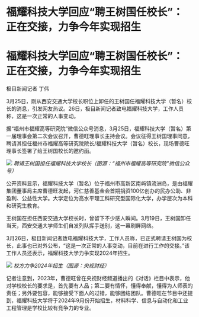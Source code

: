 # 福耀科技大学回应“聘王树国任校长”：正在交接，力争今年实现招生

# 福耀科技大学回应“聘王树国任校长”：正在交接，力争今年实现招生

极目新闻记者 丁伟

3月25日，刚从西安交通大学校长职位上卸任的王树国任福耀科技大学（暂名）校长的消息，引发网友热议。26日，极目新闻记者致电福耀科技大学，工作人员称，这是一次正常的人事变动。

据“福州市福耀高等研究院”微信公众号消息，3月25日，福耀科技大学（暂名）第一届理事会第二次会议召开，曹德旺理事长主持会议。会议征得王树国理事同意，聘请其担任福州市福耀高等研究院院长/福耀科技大学（暂名）校长，现场曹德旺理事长签署了给王树国校长的邀约函。

![](https://inews.gtimg.com/om_bt/OkFeb0yBIGK-399hgzmNkiKPzAQSs5yakfv9F95tTemncAA/1000)
_聘请王树国担任福耀科技大学校长（图源：“福州市福耀高等研究院”微信公众号）_

公开资料显示，福耀科技大学（暂名）位于福州市高新区南屿镇流洲岛，是由福耀集团董事局主席曹德旺发起，河仁慈善基金会首期捐资100亿创办的民办公助、非盈利、公益性大学。大学定位为高水平理工科研究型国际化大学，办学层次为本科和研究生教育。

王树国在担任西安交通大学校长时，曾留下不少感人瞬间。3月19日，王树国卸任当天，西安交通大学师生们自发列队挥手送别，这一幕刷屏网络。

3月26日，极目新闻记者致电福耀科技大学，工作人员称，已正式聘请王树国为校长，此事也已对外公布，“这是一次正常的人事变动，目前在进行工作的交接。”该工作人员还表示，福耀科技大学力争实现2024年招生。

![](https://inews.gtimg.com/om_bt/O2st5swUCwqjC3Q3dBuxZ8_sXlpMoLv-p5wu5V3J-PykIAA/1000)
_校方力争2024年招生（图源：央视财经）_

记者注意到，2023年，曹德旺曾在央视财经频道播出的《对话》栏目中表示，他对学校校长的要求是，首先要有人品；第二要有情怀，懂得奉献，懂得为人师表的责任；另外要包容，能够接受下面人的过错，能够团结团队。曹德旺在节目中还提到，福耀科技大学将于2024年9月份开始招生，材料科学、信息与自动化和工业工程管理是学校比较有竞争力的专业。

